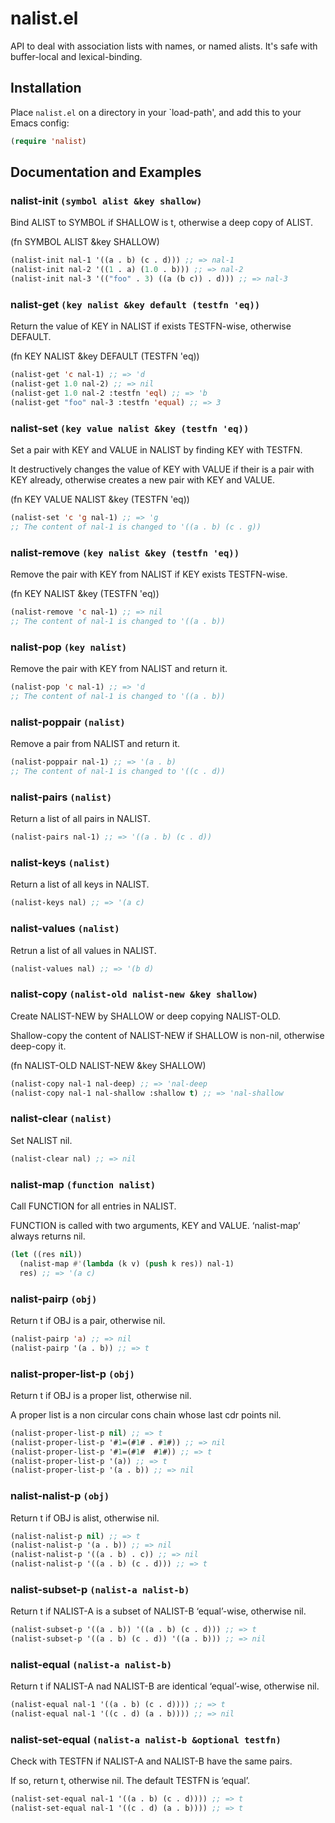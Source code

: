 # nalist.el

API to deal with association lists with names, or named alists. It's safe with buffer-local and lexical-binding.

## Installation

Place `nalist.el` on a directory in your `load-path', and add this to
your Emacs config:

```el
(require 'nalist)
```

## Documentation and Examples

### nalist-init `(symbol alist &key shallow)`

Bind ALIST to SYMBOL if SHALLOW is t, otherwise a deep copy of ALIST.

(fn SYMBOL ALIST &key SHALLOW)

```lisp
(nalist-init nal-1 '((a . b) (c . d))) ;; => nal-1
(nalist-init nal-2 '((1 . a) (1.0 . b))) ;; => nal-2
(nalist-init nal-3 '(("foo" . 3) ((a (b c)) . d))) ;; => nal-3

```

### nalist-get `(key nalist &key default (testfn 'eq))`

Return the value of KEY in NALIST if exists TESTFN-wise, otherwise DEFAULT.

(fn KEY NALIST &key DEFAULT (TESTFN 'eq))

```lisp
(nalist-get 'c nal-1) ;; => 'd
(nalist-get 1.0 nal-2) ;; => nil
(nalist-get 1.0 nal-2 :testfn 'eql) ;; => 'b
(nalist-get "foo" nal-3 :testfn 'equal) ;; => 3
```

### nalist-set `(key value nalist &key (testfn 'eq))`

Set a pair with KEY and VALUE in NALIST by finding KEY with TESTFN.

It destructively changes the value of KEY with VALUE if their is
a pair with KEY already, otherwise creates a new pair with KEY and
VALUE.

(fn KEY VALUE NALIST &key (TESTFN 'eq))

```lisp
(nalist-set 'c 'g nal-1) ;; => 'g
;; The content of nal-1 is changed to '((a . b) (c . g))
```

### nalist-remove `(key nalist &key (testfn 'eq))`

Remove the pair with KEY from NALIST if KEY exists TESTFN-wise.

(fn KEY NALIST &key (TESTFN 'eq))

```lisp
(nalist-remove 'c nal-1) ;; => nil
;; The content of nal-1 is changed to '((a . b))
```

### nalist-pop `(key nalist)`

Remove the pair with KEY from NALIST and return it.

```lisp
(nalist-pop 'c nal-1) ;; => 'd
;; The content of nal-1 is changed to '((a . b))
```

### nalist-poppair `(nalist)`

Remove a pair from NALIST and return it.

```lisp
(nalist-poppair nal-1) ;; => '(a . b)
;; The content of nal-1 is changed to '((c . d))
```

### nalist-pairs `(nalist)`

Return a list of all pairs in NALIST.

```lisp
(nalist-pairs nal-1) ;; => '((a . b) (c . d))
```

### nalist-keys `(nalist)`

Return a list of all keys in NALIST.

```lisp
(nalist-keys nal) ;; => '(a c)
```

### nalist-values `(nalist)`

Retrun a list of all values in NALIST.

```lisp
(nalist-values nal) ;; => '(b d)
```

### nalist-copy `(nalist-old nalist-new &key shallow)`

Create NALIST-NEW by SHALLOW or deep copying NALIST-OLD.

Shallow-copy the content of NALIST-NEW if SHALLOW is non-nil,
otherwise deep-copy it.

(fn NALIST-OLD NALIST-NEW &key SHALLOW)

```lisp
(nalist-copy nal-1 nal-deep) ;; => 'nal-deep
(nalist-copy nal-1 nal-shallow :shallow t) ;; => 'nal-shallow
```

### nalist-clear `(nalist)`

Set NALIST nil.

```lisp
(nalist-clear nal) ;; => nil
```

### nalist-map `(function nalist)`

Call FUNCTION for all entries in NALIST.

FUNCTION is called with two arguments, KEY and VALUE.
‘nalist-map’ always returns nil.

```lisp
(let ((res nil))
  (nalist-map #'(lambda (k v) (push k res)) nal-1)
  res) ;; => '(a c)
```

### nalist-pairp `(obj)`

Return t if OBJ is a pair, otherwise nil.

```lisp
(nalist-pairp 'a) ;; => nil
(nalist-pairp '(a . b)) ;; => t
```

### nalist-proper-list-p `(obj)`

Return t if OBJ is a proper list, otherwise nil.

A proper list is a non circular cons chain whose last cdr points nil.

```lisp
(nalist-proper-list-p nil) ;; => t
(nalist-proper-list-p '#1=(#1# . #1#)) ;; => nil
(nalist-proper-list-p '#1=(#1#  #1#)) ;; => t
(nalist-proper-list-p '(a)) ;; => t
(nalist-proper-list-p '(a . b)) ;; => nil

```

### nalist-nalist-p `(obj)`

Return t if OBJ is alist, otherwise nil.

```lisp
(nalist-nalist-p nil) ;; => t
(nalist-nalist-p '(a . b)) ;; => nil
(nalist-nalist-p '((a . b) . c)) ;; => nil
(nalist-nalist-p '((a . b) (c . d))) ;; => t
```

### nalist-subset-p `(nalist-a nalist-b)`

Return t if NALIST-A is a subset of NALIST-B ‘equal’-wise, otherwise nil.

```lisp
(nalist-subset-p '((a . b)) '((a . b) (c . d))) ;; => t
(nalist-subset-p '((a . b) (c . d)) '((a . b))) ;; => nil
```

### nalist-equal `(nalist-a nalist-b)`

Return t if NALIST-A nad NALIST-B are identical ‘equal’-wise, otherwise nil.

```lisp
(nalist-equal nal-1 '((a . b) (c . d)))) ;; => t
(nalist-equal nal-1 '((c . d) (a . b)))) ;; => nil
```

### nalist-set-equal `(nalist-a nalist-b &optional testfn)`

Check with TESTFN if NALIST-A and NALIST-B have the same pairs.

If so, return t, otherwise nil.  The default TESTFN is ‘equal’.

```lisp
(nalist-set-equal nal-1 '((a . b) (c . d)))) ;; => t
(nalist-set-equal nal-1 '((c . d) (a . b)))) ;; => t
```
